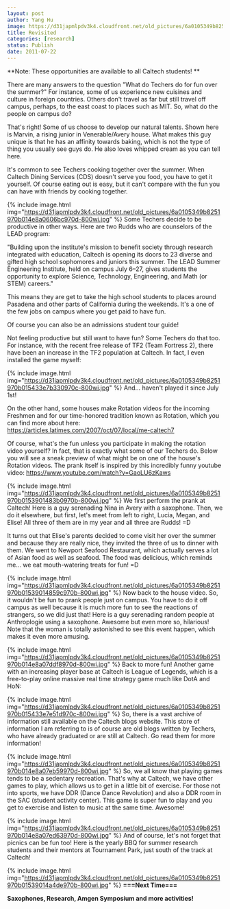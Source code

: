 ```yaml
---
layout: post
author: Yang Hu
image: https://d31japmlpdv3k4.cloudfront.net/old_pictures/6a0105349b8251970b01539012b31c970b-800wi.jpg
title: Revisited
categories: [research]
status: Publish
date: 2011-07-22
---
```



**Note: These opportunities are available to all Caltech students! **

There are many answers to the question "What do Techers do for fun over the summer?" For instance, some of us experience new cuisines and culture in foreign countries. Others don't travel as far but still travel off campus, perhaps, to the east coast to places such as MIT. So, what do the people on campus do?

That's right! Some of us choose to develop our natural talents. Shown here is Marvin, a rising junior in Venerable/Avery house. What makes this guy unique is that he has an affinity towards baking, which is not the type of thing you usually see guys do. He also loves whipped cream as you can tell here.

It's common to see Techers cooking together over the summer. When Caltech Dining Services (CDS) doesn't serve you food, you have to get it yourself. Of course eating out is easy, but it can't compare with the fun you can have with friends by cooking together.


{% include image.html img="https://d31japmlpdv3k4.cloudfront.net/old_pictures/6a0105349b8251970b014e8a0606bc970d-800wi.jpg" %}
Some Techers decide to be productive in other ways. Here are two Rudds who are counselors of the LEAD program:


"Building upon the institute's mission to benefit society through  research integrated with education, Caltech is opening its doors to 23  diverse and gifted high school sophomores and juniors this summer. The  LEAD Summer Engineering Institute, held on campus July 6–27, gives  students the opportunity to explore Science, Technology, Engineering,  and Math (or STEM) careers."


This means they are get to take the high school students to places around Pasadena and other parts of California during the weekends. It's a one of the few jobs on campus where you get paid to have fun.

Of course you can also be an admissions student tour guide!

Not feeling productive but still want to have fun? Some Techers do that too. For instance, with the recent free release of TF2 (Team Fortress 2), there have been an increase in the TF2 population at Caltech. In fact, I even installed the game myself:

{% include image.html img="https://d31japmlpdv3k4.cloudfront.net/old_pictures/6a0105349b8251970b015433e7b330970c-800wi.jpg" %}
And... haven't played it since July 1st!

On the other hand, some houses make Rotation videos for the incoming Freshmen and for our time-honored tradition known as Rotation, which you can find more about here: <a href="https://articles.latimes.com/2007/oct/07/local/me-caltech7" target="_self">https://articles.latimes.com/2007/oct/07/local/me-caltech7 </a>

Of course, what's the fun unless you participate in making the rotation video yourself? In fact, that is exactly what some of our Techers do. Below you will see a sneak preview of what might be on one of the house's Rotation videos. The prank itself is inspired by this incredibly funny youtube video: <a href="https://www.youtube.com/watch?v=GaoLU6zKaws" target="_self">https://www.youtube.com/watch?v=GaoLU6zKaws</a>

{% include image.html img="https://d31japmlpdv3k4.cloudfront.net/old_pictures/6a0105349b8251970b0153901483b0970b-800wi.jpg" %}
We first perform the prank at Caltech! Here is a guy serenading Nina in Avery with a saxophone. Then, we do it elsewhere, but first, let's meet from left to right, Lucia, Megan, and Elise! All three of them are in my year and all three are Rudds! =D

It turns out that Elise's parents decided to come visit her over the summer and because they are really nice, they invited the three of us to dinner with them. We went to Newport Seafood Restaurant, which actually serves a lot of Asian food as well as seafood. The food was delicious, which reminds me... we eat mouth-watering treats for fun! =D

{% include image.html img="https://d31japmlpdv3k4.cloudfront.net/old_pictures/6a0105349b8251970b01539014859c970b-800wi.jpg" %}
Now back to the house video. So, it wouldn't be fun to prank people just on campus. You have to do it off campus as well because it is much more fun to see the reactions of strangers, so we did just that! Here is a guy serenading random people at Anthroplogie using a saxophone. Awesome but even more so, hilarious! Note that the woman is totally astonished to see this event happen, which makes it even more amusing.


{% include image.html img="https://d31japmlpdv3k4.cloudfront.net/old_pictures/6a0105349b8251970b014e8a07ddf8970d-800wi.jpg" %}
Back to more fun! Another game with an increasing player base at Caltech is League of  Legends, which is a free-to-play online massive real time strategy game  much like DotA and HoN:

{% include image.html img="https://d31japmlpdv3k4.cloudfront.net/old_pictures/6a0105349b8251970b015433e7e51d970c-800wi.jpg" %}
So, there is a vast archive of information still available on the Caltech blogs website. This store of information I am referring to is of course are old blogs written by Techers, who have already graduated or are still at Caltech. Go read them for more information!

{% include image.html img="https://d31japmlpdv3k4.cloudfront.net/old_pictures/6a0105349b8251970b014e8a07eb59970d-800wi.jpg" %}
So, we all know that playing games tends to be a sedentary recreation. That's why at Caltech, we have other games to play, which allows us to get in a little bit of exercise. For those not into sports, we have DDR (Dance Dance Revolution) and also a DDR room in the SAC (student activity center). This game is super fun to play and you get to exercise and listen to music at the same time. Awesome!

{% include image.html img="https://d31japmlpdv3k4.cloudfront.net/old_pictures/6a0105349b8251970b014e8a07ed63970d-800wi.jpg" %}
And of course, let's not forget that picnics can be fun too! Here is the yearly BBQ for summer research students and their mentors at Tournament Park, just south of the track at Caltech!

{% include image.html img="https://d31japmlpdv3k4.cloudfront.net/old_pictures/6a0105349b8251970b01539014a4de970b-800wi.jpg" %}
**===Next Time===**

**Saxophones, Research, Amgen Symposium and more activities!**

